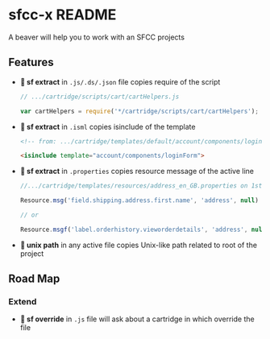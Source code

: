 # sfcc-x README

A beaver will help you to work with an SFCC projects

## Features

- **🦫 sf extract** in `.js/.ds/.json` file copies require of the script

    ```js
    // .../cartridge/scripts/cart/cartHelpers.js

    var cartHelpers = require('*/cartridge/scripts/cart/cartHelpers');
    ```

- **🦫 sf extract** in `.isml` copies isinclude of the template

    ```html
    <!-- from: .../cartridge/templates/default/account/components/loginForm.isml -->

    <isinclude template="account/components/loginForm">
    ```

- **🦫 sf extract** in `.properties` copies resource message of the active line

    ```js
    //.../cartridge/templates/resources/address_en_GB.properties on 1st line

    Resource.msg('field.shipping.address.first.name', 'address', null)

    // or

    Resource.msgf('label.orderhistory.vieworderdetails', 'address', null, '{0}');
    ```

- **🦫 unix path** in any active file copies Unix-like path related to root of the project

## Road Map

### Extend

- **🦫 sf override** in `.js` file will ask about a cartridge in which override the file

